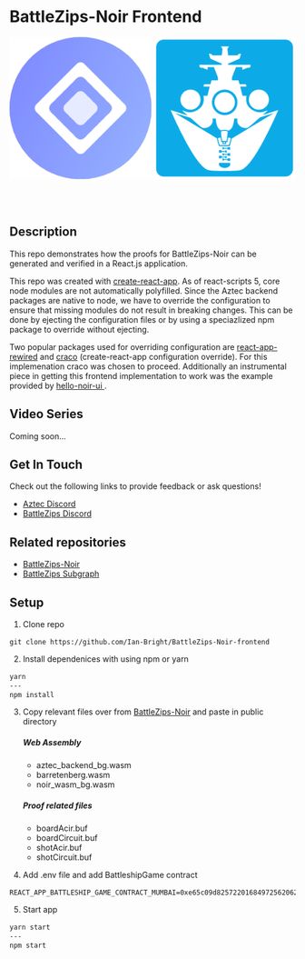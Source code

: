 # BattleZips-Noir Frontend

<p align="center">
  <img width="250" height="250" src="aztec_logo.png">
  <img width="250" height="250" src="battlezips.png">
</p>
<br/>
<br/>

## Description

This repo demonstrates how the proofs for BattleZips-Noir can be generated and verified in a React.js application.

This repo was created with [create-react-app](https://create-react-app.dev/). As of react-scripts 5, core node modules are not automatically polyfilled. Since the Aztec backend packages are native to node, we have to override the configuration to ensure that missing modules do not result in breaking changes. This can be done by ejecting the configuration files or by using a speciazlized npm package to override without ejecting.

Two popular packages used for overriding configuration are [react-app-rewired](https://github.com/timarney/react-app-rewired) and [craco]("https://github.com/dilanx/craco") (create-react-app configuration override). For this implemenation craco was chosen to proceed. Additionally an instrumental piece in getting this frontend implementation to work was the example provided by [hello-noir-ui
](https://github.com/socathie/hello-noir-ui).

## Video Series

Coming soon...

## Get In Touch

Check out the following links to provide feedback or ask questions!

- [Aztec Discord](https://discord.com/channels/563037431604183070/)
- [BattleZips Discord](https://discord.gg/2dkzdDwq)

## Related repositories

- [BattleZips-Noir](https://github.com/BattleZips/BattleZips-Noir)
- [BattleZips Subgraph](https://github.com/BattleZips/battlezip-subgraph)

## Setup

1. Clone repo
   <br/>

```
git clone https://github.com/Ian-Bright/BattleZips-Noir-frontend
```

2. Install dependenices with using npm or yarn

```
yarn
---
npm install
```

3. Copy relevant files over from [BattleZips-Noir](https://github.com/BattleZips/BattleZips-Noir) and paste in public directory

   ##### Web Assembly

   - aztec_backend_bg.wasm
   - barretenberg.wasm
   - noir_wasm_bg.wasm

   ##### Proof related files

   - boardAcir.buf
   - boardCircuit.buf
   - shotAcir.buf
   - shotCircuit.buf

4. Add .env file and add BattleshipGame contract

```
REACT_APP_BATTLESHIP_GAME_CONTRACT_MUMBAI=0xe65c09d82572201684972562062619a2a56e6671
```

5. Start app

```
yarn start
---
npm start
```
